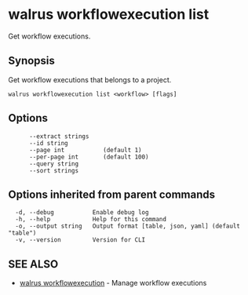 # walrus workflowexecution list

Get workflow executions.

## Synopsis

Get workflow executions that belongs to a project.

```
walrus workflowexecution list <workflow> [flags]
```

## Options

```
      --extract strings   
      --id string         
      --page int           (default 1)
      --per-page int       (default 100)
      --query string      
      --sort strings      
```

## Options inherited from parent commands

```
  -d, --debug           Enable debug log
  -h, --help            Help for this command
  -o, --output string   Output format [table, json, yaml] (default "table")
  -v, --version         Version for CLI
```

## SEE ALSO

* [walrus workflowexecution](walrus_workflowexecution)	 - Manage workflow executions

